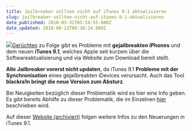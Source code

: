 ```yaml
---
title: Jailbreaker sollten nicht auf iTunes 9.1 aktualisieren
slug: jailbreaker-sollten-nicht-auf-itunes-9-1-aktualisieren
date_published: 2010-03-31T05:54:55.000Z
date_updated: 2018-08-22T09:38:24.000Z
---
```


[![](//picdump.thafaker.de/2010/03/itunes9-thumb.1.png)](http://picdump.thafaker.de/2010/03/itunes9.1.png)[Gerüchten](http://www.benm.at/2010/03/30/apple-veroffentlicht-itunes-9-1/) zu Folge gibt es Probleme mit **gejailbreakten iPhones** und dem neuen **iTunes 9.1**, welches Apple seit kurzem über die Softwareaktualisierung und via Website zum Download bereit stellt.

**Alle Jailbreaker vorerst nicht updaten**, da iTunes 9.1 **Probleme mit der Synchronisation** eines gejailbreakten iDevices verursacht. Auch das Tool **blackra1n bringt die neue Version zum Absturz**.

Bei Neuigkeiten bezüglich dieser Problematik wird es hier eine Info geben. Es gibt bereits Abhilfe zu dieser Problematik, die im Einzelnen [hier](__GHOST_URL__/31/losung-der-itunes-9-1-problematik-fur-windows-blackbreeze) beschrieben wird.

Auf dieser [Website (archiviert)](http://web.archive.org/web/20100402025846/http://www.fscklog.com:80/2010/03/updates-itunes-910-mit-ipad-unterst%C3%BCtzung-iphoto-812.html) folgen weitere Infos zu den Neuerungen in iTunes 9.1.
